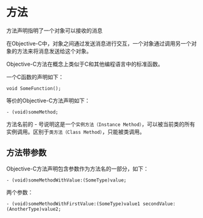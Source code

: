 # 方法

方法声明指明了一个对象可以接收的消息

在Objective-C中，对象之间通过发送消息进行交互，一个对象通过调用另一个对象的方法来将消息发送给这个对象。

Objective-C方法在概念上类似于C和其他编程语言中的标准函数。

一个C函数的声明如下：

```
void SomeFunction();
```

等价的Objective-C方法声明如下：

```
- (void)someMethod;
```

方法名前的 - 号说明这是一个`实例方法（Instance Method）`，可以被当前类的所有实例调用。区别于`类方法（Class Method）`，只能被类调用。



## 方法带参数

Objective-C方法声明包含参数作为方法名的一部分，如下：

```
- (void)someMethodWithValue:(SomeType)value;
```

两个参数：

```
- (void)someMethodWithFirstValue:(SomeType)value1 secondValue:(AnotherType)value2;
```



